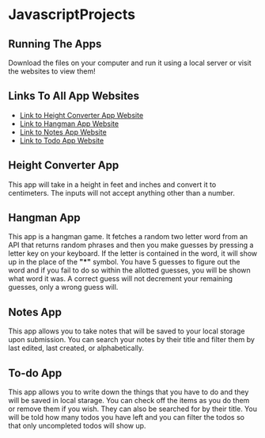 # JavascriptProjects
## Running The Apps
Download the files on your computer and run it using a local server or visit the websites to view them!
## Links To All App Websites
- [Link to Height Converter App Website](https://lamke-feet-to-cm.netlify.app/)
- [Link to Hangman App Website](https://lamke-hangman.netlify.app/)
- [Link to Notes App Website](https://lamke-notes.netlify.app/)
- [Link to Todo App Website](https://lamke-todo.netlify.app/)
## Height Converter App
This app will take in a height in feet and inches and convert it to centimeters. The inputs will not accept anything other than a number.
## Hangman App
This app is a hangman game. It fetches a random two letter word from an API that returns random phrases and then you make guesses by pressing a letter key on your keyboard. If the letter is contained in the word, it will show up in the place of the **"*"** symbol. You have 5 guesses to figure out the word and if you fail to do so within the allotted guesses, you will be shown what word it was. A correct guess will not decrement your remaining guesses, only a wrong guess will.
## Notes App
This app allows you to take notes that will be saved to your local storage upon submission. You can search your notes by their title and filter them by last edited, last created, or alphabetically. 
## To-do App
This app allows you to write down the things that you have to do and they will be saved in local starage. You can check off the items as you do them or remove them if you wish. They can also be searched for by their title. You will be told how many todos you have left and you can filter the todos so that only uncompleted todos will show up.
